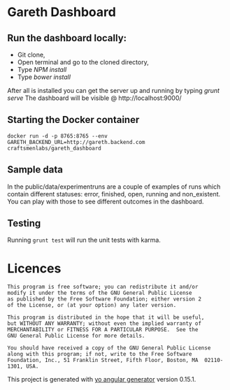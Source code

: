 # Gareth Dashboard

## Run the dashboard locally:

* Git clone,
* Open terminal and go to the cloned directory,
* Type *NPM install*
* Type *bower install*

After all is installed you can get the server up and running by typing *grunt serve*
The dashboard will be visible @ http://localhost:9000/

## Starting the Docker container

```
docker run -d -p 8765:8765 --env GARETH_BACKEND_URL=http://gareth.backend.com craftsmenlabs/gareth_dashboard
```

## Sample data
In the public/data/experimentruns are a couple of examples of runs which contain different statuses: error, finished, open, running and non_existent. You can play with those to see different outcomes in the dashboard.

## Testing

Running `grunt test` will run the unit tests with karma.

# Licences

```
This program is free software; you can redistribute it and/or
modify it under the terms of the GNU General Public License
as published by the Free Software Foundation; either version 2
of the License, or (at your option) any later version.

This program is distributed in the hope that it will be useful,
but WITHOUT ANY WARRANTY; without even the implied warranty of
MERCHANTABILITY or FITNESS FOR A PARTICULAR PURPOSE.  See the
GNU General Public License for more details.

You should have received a copy of the GNU General Public License
along with this program; if not, write to the Free Software
Foundation, Inc., 51 Franklin Street, Fifth Floor, Boston, MA  02110-1301, USA.
```

This project is generated with [yo angular generator](https://github.com/yeoman/generator-angular)
version 0.15.1.
